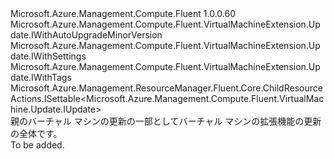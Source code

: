 <Type Name="IUpdate" FullName="Microsoft.Azure.Management.Compute.Fluent.VirtualMachineExtension.Update.IUpdate">
  <TypeSignature Language="C#" Value="public interface IUpdate : Microsoft.Azure.Management.Compute.Fluent.VirtualMachineExtension.Update.IWithAutoUpgradeMinorVersion, Microsoft.Azure.Management.Compute.Fluent.VirtualMachineExtension.Update.IWithSettings, Microsoft.Azure.Management.Compute.Fluent.VirtualMachineExtension.Update.IWithTags, Microsoft.Azure.Management.ResourceManager.Fluent.Core.ChildResourceActions.ISettable&lt;Microsoft.Azure.Management.Compute.Fluent.VirtualMachine.Update.IUpdate&gt;" />
  <TypeSignature Language="ILAsm" Value=".class public interface auto ansi abstract IUpdate implements class Microsoft.Azure.Management.Compute.Fluent.VirtualMachineExtension.Update.IWithAutoUpgradeMinorVersion, class Microsoft.Azure.Management.Compute.Fluent.VirtualMachineExtension.Update.IWithSettings, class Microsoft.Azure.Management.Compute.Fluent.VirtualMachineExtension.Update.IWithTags, class Microsoft.Azure.Management.ResourceManager.Fluent.Core.ChildResourceActions.ISettable`1&lt;class Microsoft.Azure.Management.Compute.Fluent.VirtualMachine.Update.IUpdate&gt;" />
  <TypeSignature Language="DocId" Value="T:Microsoft.Azure.Management.Compute.Fluent.VirtualMachineExtension.Update.IUpdate" />
  <TypeSignature Language="VB.NET" Value="Public Interface IUpdate&#xA;Implements ISettable(Of IUpdate), IWithAutoUpgradeMinorVersion, IWithSettings, IWithTags" />
  <TypeSignature Language="F#" Value="type IUpdate = interface&#xA;    interface ISettable&lt;IUpdate&gt;&#xA;    interface IWithAutoUpgradeMinorVersion&#xA;    interface IWithSettings&#xA;    interface IWithTags" />
  <AssemblyInfo>
    <AssemblyName>Microsoft.Azure.Management.Compute.Fluent</AssemblyName>
    <AssemblyVersion>1.0.0.60</AssemblyVersion>
  </AssemblyInfo>
  <Interfaces>
    <Interface>
      <InterfaceName>Microsoft.Azure.Management.Compute.Fluent.VirtualMachineExtension.Update.IWithAutoUpgradeMinorVersion</InterfaceName>
    </Interface>
    <Interface>
      <InterfaceName>Microsoft.Azure.Management.Compute.Fluent.VirtualMachineExtension.Update.IWithSettings</InterfaceName>
    </Interface>
    <Interface>
      <InterfaceName>Microsoft.Azure.Management.Compute.Fluent.VirtualMachineExtension.Update.IWithTags</InterfaceName>
    </Interface>
    <Interface>
      <InterfaceName>Microsoft.Azure.Management.ResourceManager.Fluent.Core.ChildResourceActions.ISettable&lt;Microsoft.Azure.Management.Compute.Fluent.VirtualMachine.Update.IUpdate&gt;</InterfaceName>
    </Interface>
  </Interfaces>
  <Docs>
    <summary>
            親のバーチャル マシンの更新の一部としてバーチャル マシンの拡張機能の更新の全体です。
            </summary>
    <remarks>To be added.</remarks>
  </Docs>
  <Members />
</Type>
